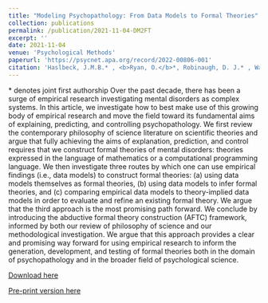 ```yaml
---
title: "Modeling Psychopathology: From Data Models to Formal Theories"
collection: publications
permalink: /publication/2021-11-04-DM2FT
excerpt: ''
date: 2021-11-04
venue: 'Psychological Methods'
paperurl: 'https://psycnet.apa.org/record/2022-00806-001'
citation: 'Haslbeck, J.M.B.* , <b>Ryan, O.</b>*, Robinaugh, D. J.* , Waldorp, L. J., & Borsboom, D. (2021). Modeling psychopathology: From data models to formal theories. Psychological Methods.'
---
```


\* denotes joint first authorship
Over the past decade, there has been a surge of empirical research investigating mental disorders as complex systems. In this article, we investigate how to best make use of this growing body of empirical research and move the field toward its fundamental aims of explaining, predicting, and controlling psychopathology. We first review the contemporary philosophy of science literature on scientific theories and argue that fully achieving the aims of explanation, prediction, and control requires that we construct formal theories of mental disorders: theories expressed in the language of mathematics or a computational programming language. We then investigate three routes by which one can use empirical findings (i.e., data models) to construct formal theories: (a) using data models themselves as formal theories, (b) using data models to infer formal theories, and (c) comparing empirical data models to theory-implied data models in order to evaluate and refine an existing formal theory. We argue that the third approach is the most promising path forward. We conclude by introducing the abductive formal theory construction (AFTC) framework, informed by both our review of philosophy of science and our methodological investigation. We argue that this approach provides a clear and promising way forward for using empirical research to inform the generation, development, and testing of formal theories both in the domain of psychopathology and in the broader field of psychological science.

[Download here](https://psycnet.apa.org/record/2022-00806-001)

[Pre-print version here](https://psyarxiv.com/jgm7f/)
